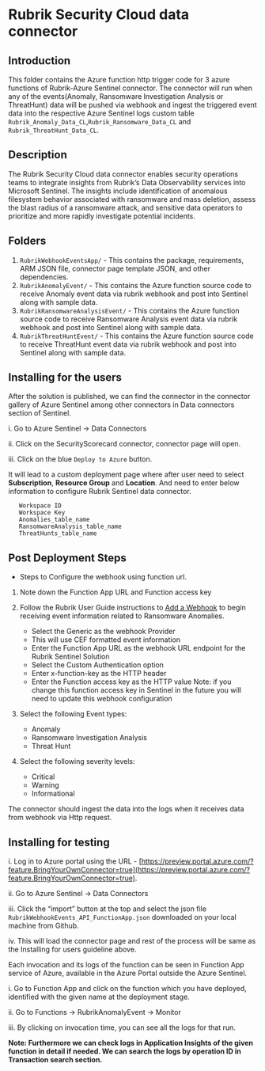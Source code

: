 # Rubrik Security Cloud data connector

## Introduction

This folder contains the Azure function http trigger code for 3 azure functions of Rubrik-Azure Sentinel connector. The connector will run when any of the events(Anomaly, Ransomware Investigation Analysis or ThreatHunt) data will be pushed via webhook and ingest the triggered event data into the respective Azure Sentinel logs custom table `Rubrik_Anomaly_Data_CL`,`Rubrik_Ransomware_Data_CL` and `Rubrik_ThreatHunt_Data_CL`.

## Description

The Rubrik Security Cloud data connector enables security operations teams to integrate insights from Rubrik’s Data Observability services into Microsoft Sentinel. The insights include identification of anomalous filesystem behavior associated with ransomware and mass deletion, assess the blast radius of a ransomware attack, and sensitive data operators to prioritize and more rapidly investigate potential incidents.

## Folders

1. `RubrikWebhookEventsApp/` - This contains the package, requirements, ARM JSON file, connector page template JSON, and other dependencies.
2. `RubrikAnomalyEvent/` - This contains the Azure function source code to receive Anomaly event data via rubrik webhook and post into Sentinel along with sample data.
3. `RubrikRansomwareAnalysisEvent/` - This contains the Azure function source code to receive Ransomware Analysis event data via rubrik webhook and post into Sentinel along with sample data.
4. `RubrikThreatHuntEvent/` - This contains the Azure function source code to receive ThreatHunt event data via rubrik webhook and post into Sentinel along with sample data.


## Installing for the users

After the solution is published, we can find the connector in the connector gallery of Azure Sentinel among other connectors in Data connectors section of Sentinel.

i. Go to Azure Sentinel -> Data Connectors

ii. Click on the SecurityScorecard connector, connector page will open.

iii. Click on the blue `Deploy to Azure` button.


It will lead to a custom deployment page where after user need to select **Subscription**, **Resource Group** and **Location**.
And need to enter below information to configure Rubrik Sentinel data connector.
```Function Name
   Workspace ID
   Workspace Key
   Anomalies_table_name
   RansomwareAnalysis_table_name
   ThreatHunts_table_name
```

## **Post Deployment Steps**

* Steps to Configure the webhook using function url.

1. Note down the Function App URL and Function access key

2. Follow the Rubrik User Guide instructions to [Add a Webhook](https://docs.rubrik.com/en-us/saas/saas/common/adding_webhook.html) to begin receiving event information related to Ransomware Anomalies.
    - Select the Generic as the webhook Provider
    - This will use CEF formatted event information
    - Enter the Function App URL as the webhook URL endpoint for the Rubrik Sentinel Solution
    - Select the Custom Authentication option
    - Enter x-function-key as the HTTP header
    - Enter the Function access key as the HTTP value
Note: if you change this function access key in Sentinel in the future you will need to update this webhook configuration
3. Select the following Event types:
    - Anomaly
    - Ransomware Investigation Analysis
    - Threat Hunt
4. Select the following severity levels:
    - Critical
    - Warning
    - Informational


The connector should ingest the data into the logs when it receives data from webhook via Http request.


## Installing for testing


i. Log in to Azure portal using the URL - [https://preview.portal.azure.com/?feature.BringYourOwnConnector=true](https://preview.portal.azure.com/?feature.BringYourOwnConnector=true).

ii. Go to Azure Sentinel -> Data Connectors

iii. Click the “import” button at the top and select the json file `RubrikWebhookEvents_API_FunctionApp.json` downloaded on your local machine from Github.

iv. This will load the connector page and rest of the process will be same as the Installing for users guideline above.


Each invocation and its logs of the function can be seen in Function App service of Azure, available in the Azure Portal outside the Azure Sentinel.

i. Go to Function App and click on the function which you have deployed, identified with the given name at the deployment stage.

ii. Go to Functions -> RubrikAnomalyEvent -> Monitor

iii. By clicking on invocation time, you can see all the logs for that run.

**Note: Furthermore we can check logs in Application Insights of the given function in detail if needed. We can search the logs by operation ID in Transaction search section.**
